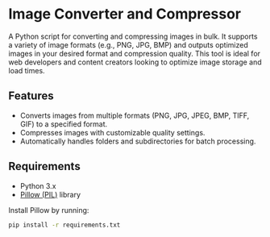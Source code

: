 # Image Converter and Compressor

A Python script for converting and compressing images in bulk. It supports a variety of image formats (e.g., PNG, JPG, BMP) and outputs optimized images in your desired format and compression quality. This tool is ideal for web developers and content creators looking to optimize image storage and load times.

## Features
- Converts images from multiple formats (PNG, JPG, JPEG, BMP, TIFF, GIF) to a specified format.
- Compresses images with customizable quality settings.
- Automatically handles folders and subdirectories for batch processing.

## Requirements
- Python 3.x
- [Pillow (PIL)](https://pillow.readthedocs.io/en/stable/) library

Install Pillow by running:
```bash
pip install -r requirements.txt
